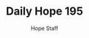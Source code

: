 ---
image: /assets/img/daily-hope-default-artwork.png
title: Daily Hope 195
number: 195
categories:
  - Daily Hope
author: Hope Staff
notes: Daily Hope 195
embed: >-
  EMBED_GOES_HERE
---